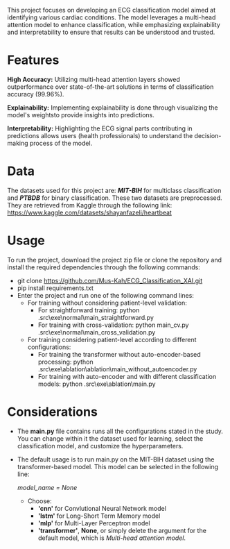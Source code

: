 This project focuses on developing an ECG classification model aimed at identifying various cardiac conditions. 
The model leverages a multi-head attention model to enhance classification, while emphasizing explainability and interpretability to ensure that results can be understood and trusted.

# Features
**High Accuracy:** Utilizing multi-head attention layers showed outperformance over state-of-the-art solutions in terms of classification accuracy (99.96%).

**Explainability:** Implementing explainability is done through visualizing the model's weightsto provide insights into predictions.

**Interpretability:** Highlighting the ECG signal parts contributing in predictions allows users (health professionals) to understand the decision-making process of the model.

# Data
The datasets used for this project are: **_MIT-BIH_** for multiclass classification and **_PTBDB_** for binary classification.
These two datasets are preprocessed. They are retrieved from Kaggle through the following link: https://www.kaggle.com/datasets/shayanfazeli/heartbeat

# Usage
To run the project, download the project zip file or clone the repository and install the required dependencies through the following commands:
* git clone https://github.com/Mus-Kah/ECG_Classification_XAI.git
* pip install requirements.txt
* Enter the project and run one of the following command lines: 
  * For training without considering patient-level validation:
    * For straightforward training: python .src\exe\normal\main_straightforward.py
    * For training with cross-validation: python main_cv.py .src\exe\normal\main_cross_validation.py
  * For training considering patient-level according to different configurations:
    * For training the transformer without auto-encoder-based processing: python .src\exe\ablation\ablation\main_without_autoencoder.py
    * For training with auto-encoder and with different classification models: python .src\exe\ablation\main.py

# Considerations
* The **main.py** file contains runs all the configurations stated in the study. You can change within it the dataset used for learning, select the classification model, and customize the hyperparameters.

* The default usage is to run main.py on the MIT-BIH dataset using the transformer-based model. This model can be selected in the following line:

  *model_name = None*
  * Choose:
    * **'cnn'** for Convlutional Neural Network model
    * **'lstm'** for Long-Short Term Memory model
    * **'mlp'** for Multi-Layer Perceptron model
    * **'transformer'**, **None**, or simply delete the argument for the default model, which is *Multi-head attention model*.